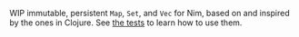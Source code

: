 WIP immutable, persistent `Map`, `Set`, and `Vec` for Nim, based on and inspired by the ones in Clojure. See [the tests](https://github.com/paranim/parazoa/blob/master/tests/test1.nim) to learn how to use them.
